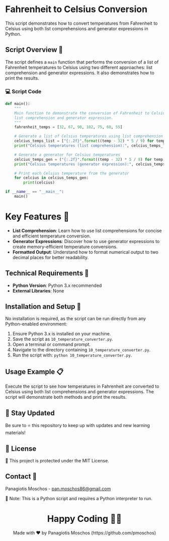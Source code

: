 # Fahrenheit to Celsius Conversion

This script demonstrates how to convert temperatures from Fahrenheit to Celsius using both list comprehensions and generator expressions in Python.

## Script Overview 📘

The script defines a `main` function that performs the conversion of a list of Fahrenheit temperatures to Celsius using two different approaches: list comprehension and generator expressions. It also demonstrates how to print the results.

### :computer: Script Code

```python
def main():
    """
    Main function to demonstrate the conversion of Fahrenheit to Celsius using both
    list comprehension and generator expression.
    """
    fahrenheit_temps = [32, 67, 90, 102, 75, 68, 55]

    # Generate a list of Celsius temperatures using list comprehension
    celcius_temps_list = ["{:.2f}".format((temp - 32) * 5 / 9) for temp in fahrenheit_temps]
    print("Celsius temperatures (list comprehension):", celcius_temps_list)

    # Generate a generator for Celsius temperatures
    celcius_temps_gen = ("{:.2f}".format((temp - 32) * 5 / 9) for temp in fahrenheit_temps)
    print("Celsius temperatures (generator expression):", celcius_temps_gen)

    # Print each Celsius temperature from the generator
    for celcius in celcius_temps_gen:
        print(celcius)

if __name__ == "__main__":
    main()
```

# Key Features 🌟
- **List Comprehension**: Learn how to use list comprehensions for concise and efficient temperature conversion.
- **Generator Expressions**: Discover how to use generator expressions to create memory-efficient temperature conversions.
- **Formatted Output**: Understand how to format numerical output to two decimal places for better readability.

## Technical Requirements 🔧
- **Python Version**: Python 3.x recommended
- **External Libraries**: None

## Installation and Setup 🚀
No installation is required, as the script can be run directly from any Python-enabled environment:

1. Ensure Python 3.x is installed on your machine.
2. Save the script as `10_temperature_converter.py`.
3. Open a terminal or command prompt.
4. Navigate to the directory containing `10_temperature_converter.py`.
5. Run the script with: `python 10_temperature_converter.py`.

## Usage Example 📋
Execute the script to see how temperatures in Fahrenheit are converted to Celsius using both list comprehensions and generator expressions. The script will demonstrate both methods and print the results.

## 📢 Stay Updated
Be sure to ⭐ this repository to keep up with updates and new learning materials!

## 📄 License
🔐 This project is protected under the MIT License.

## Contact 📧
Panagiotis Moschos - pan.moschos86@gmail.com

🔗 Note: This is a Python script and requires a Python interpreter to run.

<h1 align="center">Happy Coding 👨‍💻</h1>
<p align="center">
  Made with ❤️ by Panagiotis Moschos (https://github.com/pmoschos)
</p>
